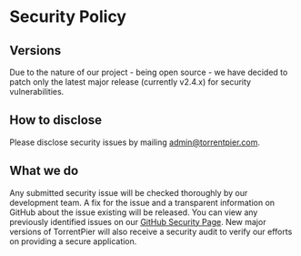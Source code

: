 # Security Policy

## Versions

Due to the nature of our project - being open source - we have decided to patch only the latest major release (currently v2.4.x) for security vulnerabilities.

## How to disclose

Please disclose security issues by mailing [admin@torrentpier.com](mailto:admin@torrentpier.com).

## What we do

Any submitted security issue will be checked thoroughly by our development team. A fix for the issue and a transparent information on GitHub about the issue existing will be released. You can view any previously identified issues on our [GitHub Security Page](https://github.com/torrentpier/torrentpier/security/advisories). New major versions of TorrentPier will also receive a security audit to verify our efforts on providing a secure application.
